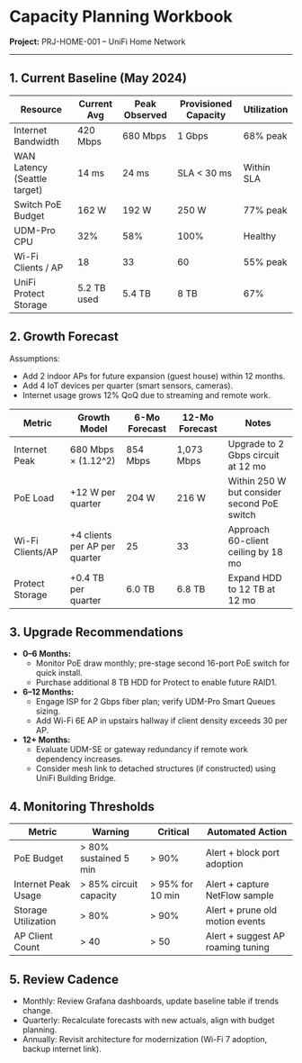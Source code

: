 # Capacity Planning Workbook
**Project:** PRJ-HOME-001 – UniFi Home Network

---

## 1. Current Baseline (May 2024)
| Resource | Current Avg | Peak Observed | Provisioned Capacity | Utilization |
| --- | --- | --- | --- | --- |
| Internet Bandwidth | 420 Mbps | 680 Mbps | 1 Gbps | 68% peak |
| WAN Latency (Seattle target) | 14 ms | 24 ms | SLA < 30 ms | Within SLA |
| Switch PoE Budget | 162 W | 192 W | 250 W | 77% peak |
| UDM-Pro CPU | 32% | 58% | 100% | Healthy |
| Wi-Fi Clients / AP | 18 | 33 | 60 | 55% peak |
| UniFi Protect Storage | 5.2 TB used | 5.4 TB | 8 TB | 67% |

## 2. Growth Forecast
Assumptions:
- Add 2 indoor APs for future expansion (guest house) within 12 months.
- Add 4 IoT devices per quarter (smart sensors, cameras).
- Internet usage grows 12% QoQ due to streaming and remote work.

| Metric | Growth Model | 6-Mo Forecast | 12-Mo Forecast | Notes |
| --- | --- | --- | --- | --- |
| Internet Peak | 680 Mbps × (1.12^2) | 854 Mbps | 1,073 Mbps | Upgrade to 2 Gbps circuit at 12 mo |
| PoE Load | +12 W per quarter | 204 W | 216 W | Within 250 W but consider second PoE switch |
| Wi-Fi Clients/AP | +4 clients per AP per quarter | 25 | 33 | Approach 60-client ceiling by 18 mo |
| Protect Storage | +0.4 TB per quarter | 6.0 TB | 6.8 TB | Expand HDD to 12 TB at 12 mo |

## 3. Upgrade Recommendations
- **0–6 Months:**
  - Monitor PoE draw monthly; pre-stage second 16-port PoE switch for quick install.
  - Purchase additional 8 TB HDD for Protect to enable future RAID1.
- **6–12 Months:**
  - Engage ISP for 2 Gbps fiber plan; verify UDM-Pro Smart Queues sizing.
  - Add Wi-Fi 6E AP in upstairs hallway if client density exceeds 30 per AP.
- **12+ Months:**
  - Evaluate UDM-SE or gateway redundancy if remote work dependency increases.
  - Consider mesh link to detached structures (if constructed) using UniFi Building Bridge.

## 4. Monitoring Thresholds
| Metric | Warning | Critical | Automated Action |
| --- | --- | --- | --- |
| PoE Budget | > 80% sustained 5 min | > 90% | Alert + block port adoption |
| Internet Peak Usage | > 85% circuit capacity | > 95% for 10 min | Alert + capture NetFlow sample |
| Storage Utilization | > 80% | > 90% | Alert + prune old motion events |
| AP Client Count | > 40 | > 50 | Alert + suggest AP roaming tuning |

## 5. Review Cadence
- Monthly: Review Grafana dashboards, update baseline table if trends change.
- Quarterly: Recalculate forecasts with new actuals, align with budget planning.
- Annually: Revisit architecture for modernization (Wi-Fi 7 adoption, backup internet link).

